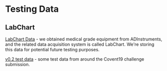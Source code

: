 # Testing Data

## LabChart

[LabChart Data](labchart) - we obtained medical grade equipment from ADInstruments, and the related data acquisition
system is called LabChart. We're storing this data for potential future testing purposes.

[v0.2 test data](v0.2) - some test data from around the Covent19 challenge submission.
